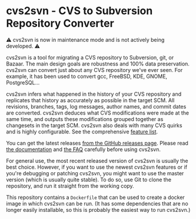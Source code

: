 # cvs2svn - CVS to Subversion Repository Converter

:warning: cvs2svn is now in maintenance mode and is not actively being
developed. :warning:

cvs2svn is a tool for migrating a CVS repository to Subversion, git,
or Bazaar. The main design goals are robustness and 100% data
preservation. cvs2svn can convert just about any CVS repository we've
ever seen. For example, it has been used to convert gcc, FreeBSD, KDE,
GNOME, PostgreSQL…

cvs2svn infers what happened in the history of your CVS repository and
replicates that history as accurately as possible in the target SCM.
All revisions, branches, tags, log messages, author names, and commit
dates are converted. cvs2svn deduces what CVS modifications were made
at the same time, and outputs these modifications grouped together as
changesets in the target SCM. cvs2svn also deals with many CVS quirks
and is highly configurable. See the comprehensive [feature
list](features.md).

You can get the latest releases [from the GitHub releases
page](https://github.com/mhagger/cvs2svn/releases). Please read [the
documentation](cvs2svn.md) and [the FAQ](faq.md) carefully before
using cvs2svn.

For general use, the most recent released version of cvs2svn is
usually the best choice. However, if you want to use the newest
cvs2svn features or if you're debugging or patching cvs2svn, you might
want to use the master version (which is usually quite stable). To do
so, use Git to clone the repository, and run it straight from the
working copy.

This repository contains a `Dockerfile` that can be used to create a
docker image in which cvs2svn can be run. (It has some dependencies
that are no longer easily installable, so this is probably the easiest
way to run cvs2svn.)
